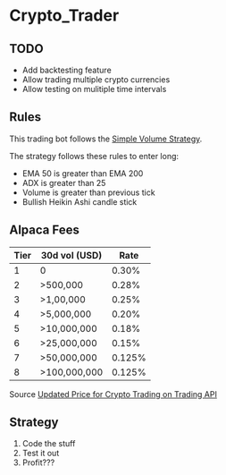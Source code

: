 # Crypto_Trader

## TODO
- Add backtesting feature
- Allow trading multiple crypto currencies
- Allow testing on mulitiple time intervals

## Rules 

This trading bot follows the [Simple Volume Strategy](https://www.youtube.com/watch?v=ydolTWrM5vc). 

The strategy follows these rules to enter long:
- EMA 50 is greater than EMA 200
- ADX is greater than 25
- Volume is greater than previous tick
- Bullish Heikin Ashi candle stick

## Alpaca Fees

| Tier | 30d vol (USD) | Rate   |
| ---- | ------------- | ------ |
|  1   | 0             | 0.30%  |
|  2   | >500,000      | 0.28%  |
|  3   | >1,00,000     | 0.25%  |
|  4   | >5,000,000    | 0.20%  |
|  5   | >10,000,000   | 0.18%  |
|  6   | >25,000,000   | 0.15%  |
|  7   | >50,000,000   | 0.125% |
|  8   | >100,000,000  | 0.125%  |

Source [Updated Price for Crypto Trading on Trading API](https://alpaca.markets/blog/updated-pricing-for-crypto-trading-on-trading-api/)

## Strategy

1. Code the stuff
2. Test it out
3. Profit???